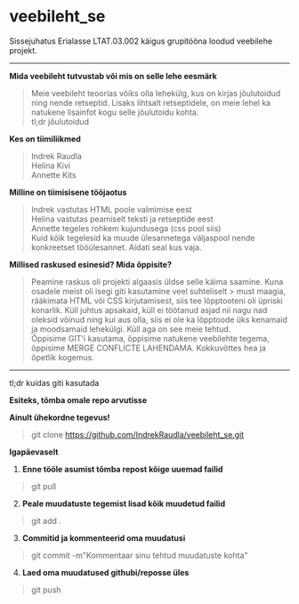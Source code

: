 # veebileht_se
Sissejuhatus Erialasse LTAT.03.002 käigus grupitööna loodud veebilehe projekt.
______________________________________________________________________
**Mida veebileht tutvustab või mis on selle lehe eesmärk**
> Meie veebileht teoorias võiks olla lehekülg, kus on kirjas jõulutoidud ning nende retseptid. Lisaks lihtsalt retseptidele,
> on meie lehel ka natukene lisainfot kogu selle jõulutoidu kohta. <br>
> tl;dr jõulutoidud

**Kes on tiimiliikmed**
> Indrek Raudla <br>
> Helina Kivi <br>
> Annette Kits <br>

**Milline on tiimisisene tööjaotus**
> Indrek vastutas HTML poole valmimise eest <br>
> Helina vastutas peamiselt teksti ja retseptide eest <br>
> Annette tegeles rohkem kujundusega (css pool siis) <br>
> Kuid kõik tegelesid ka muude ülesannetega väljaspool nende konkreetset tööülesannet. Aidati seal kus vaja.

**Millised raskused esinesid? Mida õppisite?**
> Peamine raskus oli projekti algaasis üldse selle käima saamine. Kuna osadele meist oli isegi giti kasutamine veel suhteliselt > must maagia, rääkimata HTML või CSS kirjutamisest, siis tee lõpptooteni oli üpriski konarlik. Küll juhtus apsakaid, küll ei 
> töötanud asjad nii nagu nad oleksid võinud ning kui aus olla, siis ei ole ka lõpptoode üks kenamaid ja moodsamaid lehekülgi. 
> Küll aga on see meie tehtud.<br>
> Õppisime GIT'i kasutama, õppisime natukene veebilehte tegema, õppisime MERGE CONFLICTE LAHENDAMA. Kokkuvõttes hea ja õpetlik 
> kogemus.
______________________________________________________________________





tl;dr kuidas giti kasutada

**Esiteks, tõmba omale repo arvutisse**

**Ainult ühekordne tegevus!**
> git clone https://github.com/IndrekRaudla/veebileht_se.git


**Igapäevaselt**
1. **Enne tööle asumist tõmba repost kõige uuemad failid**
> git pull

2. **Peale muudatuste tegemist lisad kõik muudetud failid**
> git add .

3. **Commitid ja kommenteerid oma muudatusi**
> git commit -m"Kommentaar sinu tehtud muudatuste kohta"

4. **Laed oma muudatused githubi/reposse üles**
> git push
